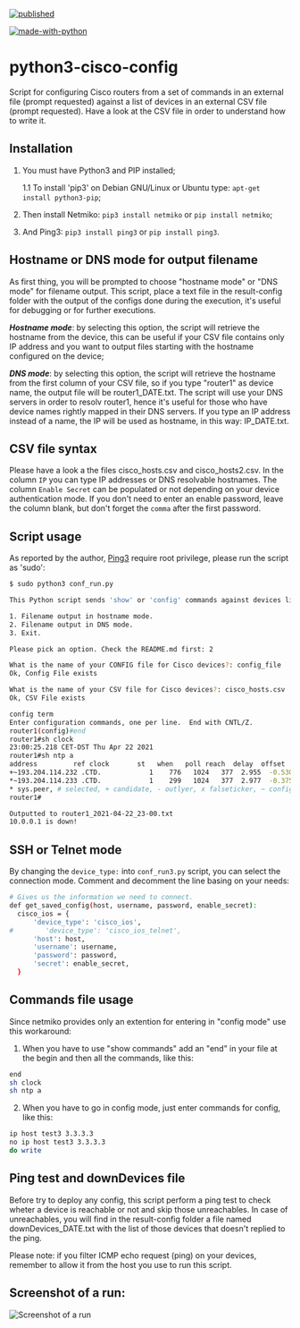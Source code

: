 [![published](https://static.production.devnetcloud.com/codeexchange/assets/images/devnet-published.svg)](https://developer.cisco.com/codeexchange/github/repo/ste-giraldo/python3-cisco-config)

[![made-with-python](https://img.shields.io/badge/Made%20with-Python-1f425f.svg)](https://www.python.org/)

# python3-cisco-config

Script for configuring Cisco routers from a set of commands in an external file (prompt requested) against a list of devices in an external CSV file (prompt requested). Have a look at the CSV file in order to understand how to write it.

## Installation

1. You must have Python3 and PIP installed;

    1.1 To install 'pip3' on Debian GNU/Linux or Ubuntu type: `apt-get install python3-pip`;
2. Then install Netmiko: `pip3 install netmiko` or `pip install netmiko`;
3. And Ping3: `pip3 install ping3` or `pip install ping3`.

## Hostname or DNS mode for output filename

As first thing, you will be prompted to choose "hostname mode" or "DNS mode" for filename output. This script, place a text file in the result-config folder with the output of the configs done during the execution, it's useful for debugging or for further executions.

***Hostname mode***: by selecting this option, the script will retrieve the hostname from the device, this can be useful if your CSV file contains only IP address and you want to output files starting with the hostname configured on the device; 

***DNS mode***: by selecting this option, the script will retrieve the hostname from the first column of your CSV file, so if you type "router1" as device name, the output file will be router1_DATE.txt. The script will use your DNS servers in order to resolv router1, hence it's useful for those who have device names rightly mapped in their DNS servers. If you type an IP address instead of a name, the IP will be used as hostname, in this way: IP_DATE.txt.

## CSV file syntax

Please have a look a the files cisco_hosts.csv and cisco_hosts2.csv. In the column `IP` you can type IP addresses or DNS resolvable hostnames. The column `Enable Secret` can be populated or not depending on your device authentication mode. If you don't need to enter an enable password, leave the column blank, but don't forget the `comma` after the first password.

## Script usage

As reported by the author, [Ping3](https://github.com/kyan001/ping3) require root privilege, please run the script as 'sudo': 
  ```sh
$ sudo python3 conf_run.py

This Python script sends 'show' or 'config' commands against devices listed in a CSV file. Use at your own risk.

1. Filename output in hostname mode.
2. Filename output in DNS mode.
3. Exit. 

Please pick an option. Check the README.md first: 2

What is the name of your CONFIG file for Cisco devices?: config_file
Ok, Config File exists

What is the name of your CSV file for Cisco devices?: cisco_hosts.csv
Ok, CSV File exists

config term
Enter configuration commands, one per line.  End with CNTL/Z.
router1(config)#end
router1#sh clock
23:00:25.218 CET-DST Thu Apr 22 2021
router1#sh ntp a
  address         ref clock       st   when   poll reach  delay  offset   disp
+~193.204.114.232 .CTD.            1    776   1024   377  2.955  -0.530  1.131
*~193.204.114.233 .CTD.            1    299   1024   377  2.977  -0.375  1.087
 * sys.peer, # selected, + candidate, - outlyer, x falseticker, ~ configured
router1#

Outputted to router1_2021-04-22_23-00.txt
10.0.0.1 is down!
  ```
## SSH or Telnet mode 

By changing the `device_type:` into `conf_run3.py` script, you can select the connection mode. Comment and decomment the line basing on your needs: 

  ```sh
# Gives us the information we need to connect.
def get_saved_config(host, username, password, enable_secret):
    cisco_ios = {
        'device_type': 'cisco_ios',
#        'device_type': 'cisco_ios_telnet',
        'host': host,
        'username': username,
        'password': password,
        'secret': enable_secret,
    }
  ```
## Commands file usage

Since netmiko provides only an extention for entering in "config mode" use this workaround: 
1) When you have to use "show commands" add an "end" in your file at the begin and then all the commands, like this: 
  ```sh
end
sh clock
sh ntp a
  ```
2) When you have to go in config mode, just enter commands for config, like this:
  ```sh
ip host test3 3.3.3.3
no ip host test3 3.3.3.3
do write
  ```
## Ping test and downDevices file

Before try to deploy any config, this script perform a ping test to check wheter a device is reachable or not and skip those unreachables. In case of unreachables, you will find in the result-config folder a file named downDevices_DATE.txt with the list of those devices that doesn't replied to the ping. 

Please note: if you filter ICMP echo request (ping) on your devices, remember to allow it from the host you use to run this script.

## Screenshot of a run:
![Screenshot of a run](https://i.imgur.com/jA7oB0j.jpeg)
